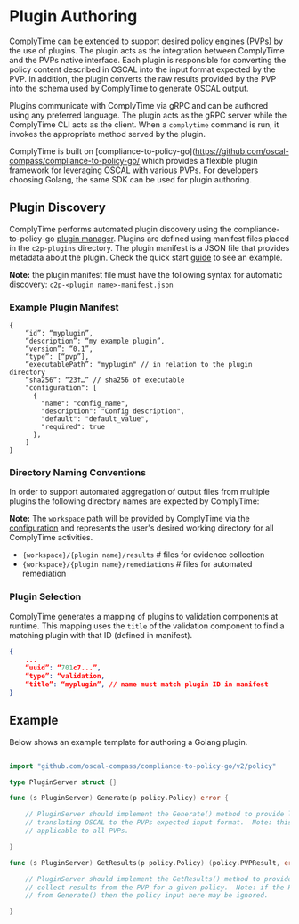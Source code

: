 # Plugin Authoring

ComplyTime can be extended to support desired policy engines (PVPs) by the use of plugins.
The plugin acts as the integration between ComplyTime and the PVPs native interface.
Each plugin is responsible for converting the policy content described in OSCAL into the input format expected by the PVP.
In addition, the plugin converts the raw results provided by the PVP into the schema used by ComplyTime to generate OSCAL output.

Plugins communicate with ComplyTime via gRPC and can be authored using any preferred language.
The plugin acts as the gRPC server while the ComplyTime CLI acts as the client.
When a `complytime` command is run, it invokes the appropriate method served by the plugin.

ComplyTime is built on [compliance-to-policy-go](https://github.com/oscal-compass/compliance-to-policy-go/ which provides a flexible plugin framework for leveraging OSCAL with various PVPs. For developers choosing Golang, the same SDK can be used for plugin authoring.

## Plugin Discovery

ComplyTime performs automated plugin discovery using the compliance-to-policy-go [plugin manager](https://github.com/complytime/compliance-to-policy-go/blob/CPLYTM-272/plugin/discovery.go).
Plugins are defined using manifest files placed in the `c2p-plugins` directory.
The plugin manifest is a JSON file that provides metadata about the plugin.
Check the quick start [guide](QUICK_START.md) to see an example.

**Note:** the plugin manifest file must have the following syntax for automatic discovery: `c2p-<plugin name>-manifest.json`

### Example Plugin Manifest

```
{
	“id”: “myplugin”,
	“description”: “my example plugin”,
	“version”: “0.1”,
	“type”: [“pvp”],
	“executablePath”: "myplugin" // in relation to the plugin directory
	“sha256”: “23f…” // sha256 of executable
	"configuration": [
      {
        "name": "config_name",
        "description": "Config description",
        "default": "default_value",
        "required": true
      },
	]
}
```

### Directory Naming Conventions

In order to support automated aggregation of output files from multiple plugins the following directory names are expected by ComplyTime:

**Note:** The `workspace` path will be provided by ComplyTime via the [configuration](https://github.com/complytime/complytime/blob/6cf2e92aff852119bba83e579e2c6d8700e4bcec/internal/complytime/plugins.go#L72) and represents the user's desired working directory for all ComplyTime activities.

- `{workspace}/{plugin name}/results` # files for evidence collection
- `{workspace}/{plugin name}/remediations` # files for automated remediation

### Plugin Selection

ComplyTime generates a mapping of plugins to validation components at runtime.
This mapping uses the `title` of the validation component to find a matching plugin with that ID (defined in manifest).

```json
{
	...
	“uuid”: “701c7...”,
	“type”: “validation,
	“title”: “myplugin”, // name must match plugin ID in manifest
}
```

## Example

Below shows an example template for authoring a Golang plugin.

```go

import "github.com/oscal-compass/compliance-to-policy-go/v2/policy"

type PluginServer struct {}

func (s PluginServer) Generate(p policy.Policy) error {

	// PluginServer should implement the Generate() method to provide logic for
	// translating OSCAL to the PVPs expected input format.  Note: this may not be
	// applicable to all PVPs.

}

func (s PluginServer) GetResults(p policy.Policy) (policy.PVPResult, error) {

	// PluginServer should implement the GetResults() method to provide logic to
	// collect results from the PVP for a given policy.  Note: if the PVP requires input
	// from Generate() then the policy input here may be ignored.

}
```
